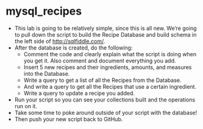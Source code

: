 # mysql_recipes
 
* This lab is going to be relatively simple, since this is all new. We’re going to pull down the script to build the Recipe Database and build schema in the left side of http://sqlfiddle.com/. 
* After the database is created, do the following: 
    * Comment the code and clearly explain what the script is doing when you get it. Also comment and document everything you add. 
    * Insert 5 new recipes and their ingredients, amounts, and measures into the Database.
    * Write a query to get a list of all the Recipes from the Database.
    * And write a query to get all the Recipes that use a certain ingredient. 
    * Write a query to update a recipe you added.
* Run your script so you can see your collections built and the operations run on it. 
* Take some time to poke around outside of your script with the database! 
* Then push your new script back to GitHub. 
